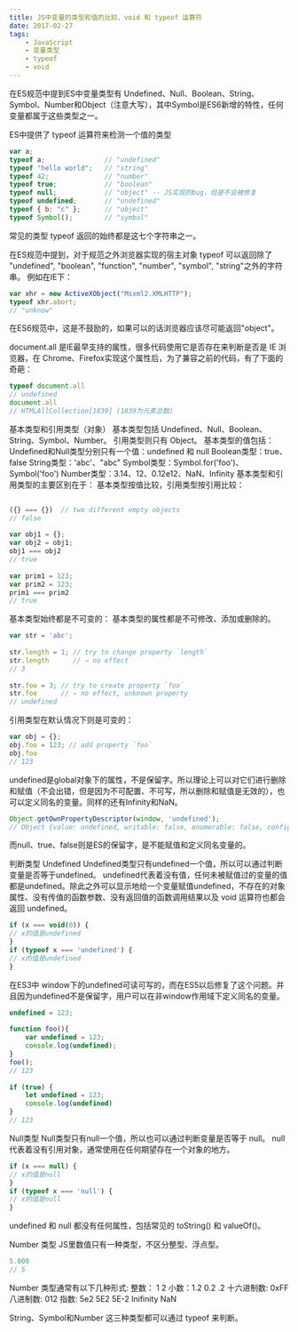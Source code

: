 ```yaml
---
title: JS中变量的类型和值的比较、void 和 typeof 运算符
date: 2017-02-27
tags:
    - JavaScript
    - 变量类型
    - typeof
    - void
---
```

在ES规范中提到ES中变量类型有 Undefined、Null、Boolean、String、Symbol、Number和Object（注意大写），其中Symbol是ES6新增的特性，任何变量都属于这些类型之一。

ES中提供了 typeof  运算符来检测一个值的类型
``` javascript
var a;
typeof a;               // "undefined"
typeof "hello world";   // "string"
typeof 42;              // "number"
typeof true;            // "boolean"
typeof null;            // "object" -- JS实现的bug，但是不会被修复
typeof undefined;       // "undefined"
typeof { b: "c" };      // "object"
typeof Symbol();        // "symbol"
```
常见的类型 typeof 返回的始终都是这七个字符串之一。

在ES规范中提到，对于规范之外浏览器实现的宿主对象 typeof 可以返回除了 "undefined", "boolean", "function", "number", "symbol", "string"之外的字符串。
例如在IE下：
``` javascript
var xhr = new ActiveXObject("Msxml2.XMLHTTP");
typeof xhr.abort;
// "unknow"
```
在ES6规范中，这是不鼓励的，如果可以的话浏览器应该尽可能返回"object"。

document.all 是IE最早支持的属性，很多代码使用它是否存在来判断是否是 IE 浏览器，在 Chrome、Firefox实现这个属性后，为了兼容之前的代码，有了下面的奇葩：
``` javascript
typeof document.all
// undefined
document.all
// HTMLAllCollection[1839] (1839为元素总数)
```

基本类型和引用类型（对象）
基本类型包括 Undefined、Null、Boolean、String、Symbol、Number。
引用类型则只有 Object。
基本类型的值包括：
Undefined和Null类型分别只有一个值：undefined 和 null
Boolean类型：true、false
String类型：'abc'、"abc"
Symbol类型：Symbol.for('foo')、Symbol('foo')
Number类型：3.14、12、0.12e12、NaN、Infinity
基本类型和引用类型的主要区别在于：
基本类型按值比较，引用类型按引用比较：
``` javascript
 
({} === {})  // two different empty objects
// false
 
var obj1 = {};
var obj2 = obj1;
obj1 === obj2
// true
 
var prim1 = 123;
var prim2 = 123;
prim1 === prim2
// true
```
基本类型始终都是不可变的：
基本类型的属性都是不可修改、添加或删除的。
``` javascript
var str = 'abc';
 
str.length = 1; // try to change property `length`
str.length      // ⇒ no effect
// 3
 
str.foo = 3; // try to create property `foo`
str.foo      // ⇒ no effect, unknown property
// undefined
```
引用类型在默认情况下则是可变的：
``` javascript
var obj = {};
obj.foo = 123; // add property `foo`
obj.foo
// 123
```
undefined是global对象下的属性，不是保留字。所以理论上可以对它们进行删除和赋值（不会出错，但是因为不可配置、不可写，所以删除和赋值是无效的），也可以定义同名的变量。同样的还有Infinity和NaN。
``` javascript
Object.getOwnPropertyDescriptor(window, 'undefined');
// Object {value: undefined, writable: false, enumerable: false, configurable: false}
```
而null、true、false则是ES的保留字，是不能赋值和定义同名变量的。

判断类型
Undefined
Undefined类型只有undefined一个值，所以可以通过判断变量是否等于undefined。
undefined代表着没有值，任何未被赋值过的变量的值都是undefined。除此之外可以显示地给一个变量赋值undefined，不存在的对象属性、没有传值的函数参数、没有返回值的函数调用结果以及 void 运算符也都会返回 undefined。
``` javascript
if (x === void(0)) {
// x的值是undefined
}
if (typeof x === 'undefined') {
// x的值是undefined
}
```

在ES3中 window下的undefined可读可写的，而在ES5以后修复了这个问题。并且因为undefined不是保留字，用户可以在非window作用域下定义同名的变量。
``` javascript
undefined = 123;
 
function foo(){
    var undefined = 123;
    console.log(undefined);
}
foo();
// 123
 
if (true) {
    let undefined = 123;
    console.log(undefined)
}
// 123
```

Null类型
Null类型只有null一个值，所以也可以通过判断变量是否等于 null。
null代表着没有引用对象，通常使用在任何期望存在一个对象的地方。
``` javascript
if (x === null) {
// x的值是null
}
if (typeof x === 'null') {
// x的值是null
}
```

undefined 和 null 都没有任何属性，包括常见的 toString() 和 valueOf()。

Number 类型
JS里数值只有一种类型，不区分整型、浮点型。
``` javascript
5.000
// 5
```
Number 类型通常有以下几种形式:
整数： 1 2
小数：1.2  0.2 .2
十六进制数: 0xFF
八进制数: 012
指数: 5e2 5E2 5E-2
Inifinity
NaN

String、Symbol和Number
这三种类型都可以通过 typeof 来判断。